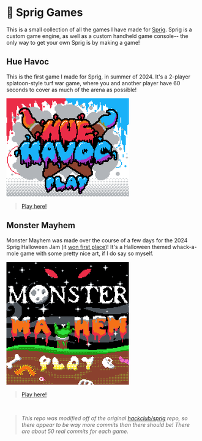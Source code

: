 # 🍃 Sprig Games

This is a small collection of all the games I have made for [Sprig](https://sprig.hackclub.com). Sprig is a custom game engine, as well as a custom handheld game console-- the only way to get your own Sprig is by making a game!

## Hue Havoc

This is the first game I made for Sprig, in summer of 2024. It's a 2-player splatoon-style turf war game, where you and another player have 60 seconds to cover as much of the arena as possible!

[<img src="https://github.com/gusruben/sprig/raw/main/Hue_Havoc.png">](https://sprig.hackclub.com/Hue_Havoc)

> [Play here!](https://sprig.hackclub.com/Hue_Havoc)

## Monster Mayhem

Monster Mayhem was made over the course of a few days for the 2024 Sprig Halloween Jam (it [won first place](https://cloud-823i7p2mz-hack-club-bot.vercel.app/0image.png))! It's a Halloween themed whack-a-mole game with some pretty nice art, if I do say so myself. 

[<img src="https://github.com/gusruben/sprig/raw/main/MonsterMayhem.png">](https://sprig.hackclub.com/MonsterMayhem)

> [Play here!](https://sprig.hackclub.com/MonsterMayhem)

<br>

> *This repo was modified off of the original [hackclub/sprig](https://github.com/hackclub/sprig) repo, so there appear to be way more commits than there should be! There are about 50 real commits for each game.*